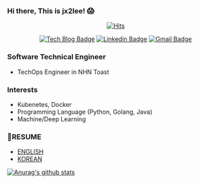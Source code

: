 ### Hi there, This is jx2lee! 😱
<div align=center>
 
[![Hits](https://hits.seeyoufarm.com/api/count/incr/badge.svg?url=https%3A%2F%2Fgithub.com%2Fgjbae1212%2Fjx2lee&count_bg=%23787878&title_bg=%23FF0000&icon=&icon_color=%23E7E7E7&title=hits&edge_flat=false)](https://hits.seeyoufarm.com)

[![Tech Blog Badge](http://img.shields.io/badge/-Tech%20blog-black?style=flat-square&logo=github&link=https://jx2lee.github.io/)](https://jx2lee.github.io/) 
[![Linkedin Badge](https://img.shields.io/badge/-LinkedIn-blue?style=flat-square&logo=Linkedin&logoColor=white&link=https://www.linkedin.com/in/jx2lee/)](https://www.linkedin.com/in/jx2lee/) 
[![Gmail Badge](https://img.shields.io/badge/-Gmail-d14836?style=flat-square&logo=Gmail&logoColor=white&link=mailto:jaejun.lee.1991@gmail.com)](mailto:jaejun.lee.1991@gmail.com)

</div>

### Software Technical Engineer
* TechOps Engineer in NHN Toast

### Interests
* Kubenetes, Docker
* Programming Language (Python, Golang, Java)
* Machine/Deep Learning

### 📑RESUME
* [ENGLISH](https://github.com/jx2lee/my-resume/blob/master/RESUME_eng.md)
* [KOREAN](https://github.com/jx2lee/my-resume/blob/master/RESUME_kor.md)


[![Anurag's github stats](https://github-readme-stats.vercel.app/api?username=jx2lee&show_icons=true&theme=dracula)](https://github.com/anuraghazra/github-readme-stats)

